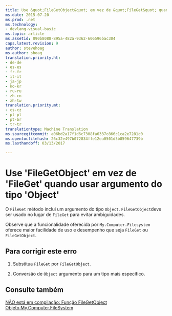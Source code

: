 ```yaml
---
title: Use &quot;FileGetObject&quot; em vez de &quot;FileGet&quot; quando usar argumento do tipo &quot;Object&quot; | Documentos do Microsoft
ms.date: 2015-07-20
ms.prod: .net
ms.technology:
- devlang-visual-basic
ms.topic: article
ms.assetid: 090b8088-895a-482a-9362-606596bac304
caps.latest.revision: 9
author: stevehoag
ms.author: shoag
translation.priority.ht:
- de-de
- es-es
- fr-fr
- it-it
- ja-jp
- ko-kr
- ru-ru
- zh-cn
- zh-tw
translation.priority.mt:
- cs-cz
- pl-pl
- pt-br
- tr-tr
translationtype: Machine Translation
ms.sourcegitcommit: a06bd2a17f1d6c7308fa6337c866c1ca2e7281c0
ms.openlocfilehash: 26c32e497b072834ffe12ea0501d5b859647739b
ms.lasthandoff: 03/13/2017

---
```

# <a name="use-39filegetobject39-instead-of-39fileget39-when-using-argument-of-type-39object39"></a>Use 'FileGetObject' em vez de 'FileGet' quando usar argumento do tipo 'Object'
O `FileGet` método inclui um argumento do tipo `Object`. `FileGetObject`deve ser usado no lugar de `FileGet` para evitar ambiguidades.  
  
 Observe que a funcionalidade oferecida por `My.Computer.Filesystem` oferece maior facilidade de uso e desempenho que seja `FileGet` ou `FileGetObject`.  
  
## <a name="to-correct-this-error"></a>Para corrigir este erro  
  
1.  Substitua `FileGet` por `FileGetObject`.  
  
2.  Conversão de `Object` argumento para um tipo mais específico.  
  
## <a name="see-also"></a>Consulte também  
 [NÃO está em compilação: Função FileGetObject](http://msdn.microsoft.com/en-us/3eda786b-d1ee-4b44-9dd7-0ea6bff072c0)   
 [Objeto My.Computer.FileSystem](../../visual-basic/language-reference/objects/my-computer-filesystem-object.md)
